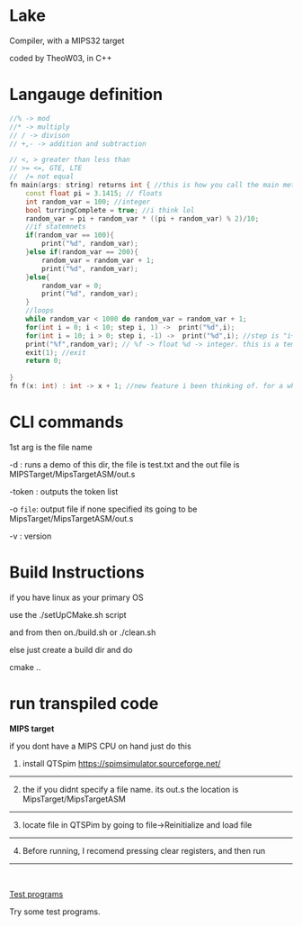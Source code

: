 # Lake

Compiler, with a MIPS32 target

coded by TheoW03, in C++ 

# Langauge definition


```C++
//% -> mod
//* -> multiply
// / -> divison
// +,- -> addition and subtraction

// <, > greater than less than
// >= <=, GTE, LTE
//  /= not equal
fn main(args: string) returns int { //this is how you call the main method (this is how you do comments), returns for return
    const float pi = 3.1415; // floats
    int random_var = 100; //integer
    bool turringComplete = true; //i think lol 
    random_var = pi + random_var * ((pi + random_var) % 2)/10; 
    //if statemnets
    if(random_var == 100){
        print("%d", random_var);
    }else if(random_var == 200){
        random_var = random_var + 1;
        print("%d", random_var);
    }else{
        random_var = 0;
        print("%d", random_var);
    }
    //loops 
    while random_var < 1000 do random_var = random_var + 1;
    for(int i = 0; i < 10; step i, 1) ->  print("%d",i); 
    for(int i = 10; i > 0; step i, -1) ->  print("%d",i); //step is "i++" in C. (step VAR, NUM)
    print("%f",random_var); // %f -> float %d -> integer. this is a temp system until I add something better :3
    exit(1); //exit
    return 0;
    
}
fn f(x: int) : int -> x + 1; //new feature i been thinking of. for a while >:3
```

# CLI commands

1st arg is the file name

-d : runs a demo of this dir, the file is test.txt and the out file is MIPSTarget/MipsTargetASM/out.s

-token : outputs the token list

-o ``file``:  output file if none specified its going to be MipsTarget/MipsTargetASM/out.s

-v : version

# Build Instructions

if you have linux as your primary OS

use the ./setUpCMake.sh script

and from then on./build.sh or ./clean.sh

else just create a build dir and do 

cmake ..

# run transpiled code

<b>MIPS target</b>

if you dont have a MIPS CPU on hand just do this

1. install QTSpim
https://spimsimulator.sourceforge.net/

---

2. the if you didnt specify a file name. its out.s the location is MipsTarget/MipsTargetASM
---

3. locate file in QTSPim by going to file->Reinitialize and load file

---

4. Before running, I recomend pressing clear registers, and then run

----
<br>


<a href=https://github.com/TheoW03/Lake/tree/master/TestPrograms>Test programs</a>

Try some test programs.